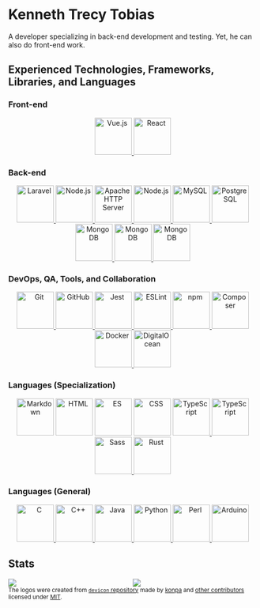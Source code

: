# Kenneth Trecy Tobias
A developer specializing in back-end development and testing. Yet, he can also do front-end work.

## Experienced Technologies, Frameworks, Libraries, and Languages

### Front-end
<div align="center">
	<a href="https://vuejs.org/">
		<img height="75px" width="75px" title="Vue.js" src="https://cdn.jsdelivr.net/gh/devicons/devicon/icons/vuejs/vuejs-original.svg">
	</a>
	<a href="https://reactjs.org/">
		<img height="75px" width="75px" title="React" src="https://cdn.jsdelivr.net/gh/devicons/devicon/icons/react/react-original.svg">
	</a>
</div>

### Back-end
<div align="center">
	<a href="https://laravel.com/">
		<img height="75px" width="75px" title="Laravel" src="https://cdn.jsdelivr.net/gh/devicons/devicon/icons/laravel/laravel-plain.svg">
	</a>
	<a href="https://expressjs.com/">
		<img height="75px" width="75px" title="Node.js" src="https://cdn.jsdelivr.net/gh/devicons/devicon/icons/express/express-original.svg">
	</a>
	<a href="https://httpd.apache.org/">
		<img height="75px" width="75px" title="Apache HTTP Server" src="https://cdn.jsdelivr.net/gh/devicons/devicon/icons/apache/apache-original.svg">
	</a>
	<a href="https://nodejs.org/en/">
		<img height="75px" width="75px" title="Node.js" src="https://cdn.jsdelivr.net/gh/devicons/devicon/icons/nodejs/nodejs-original.svg">
	</a>
	<a href="https://mysql.com/">
		<img height="75px" width="75px" title="MySQL" src="https://cdn.jsdelivr.net/gh/devicons/devicon/icons/mysql/mysql-original.svg">
	</a>
	<a href="https://postgresql.org/">
		<img height="75px" width="75px" title="PostgreSQL" src="https://cdn.jsdelivr.net/gh/devicons/devicon/icons/postgresql/postgresql-original.svg">
	</a>
	<a href="https://www.mongodb.com/">
		<img height="75px" width="75px" title="MongoDB" src="https://cdn.jsdelivr.net/gh/devicons/devicon/icons/mongodb/mongodb-original.svg">
	</a>
	<a href="https://www.sqlite.org/index.html">
		<img height="75px" width="75px" title="MongoDB" src="https://cdn.jsdelivr.net/gh/devicons/devicon/icons/sqlite/sqlite-original.svg">
	</a>
	<a href="https://sequelize.org/">
		<img height="75px" width="75px" title="MongoDB" src="https://cdn.jsdelivr.net/gh/devicons/devicon/icons/sequelize/sequelize-original.svg">
	</a>
</div>

### DevOps, QA, Tools, and Collaboration
<div align="center">
	<a href="https://git-scm.com/">
		<img height="75px" width="75px" title="Git" src="https://cdn.jsdelivr.net/gh/devicons/devicon/icons/git/git-original.svg">
	</a>
	<a href="https://github.com/">
		<img height="75px" width="75px" title="GitHub" src="https://cdn.jsdelivr.net/gh/devicons/devicon/icons/github/github-original.svg">
	</a>
	<a href="https://jestjs.io/">
		<img height="75px" width="75px" title="Jest" src="https://cdn.jsdelivr.net/gh/devicons/devicon/icons/jest/jest-plain.svg">
	</a>
	<a href="https://eslint.org/">
		<img height="75px" width="75px" title="ESLint" src="https://cdn.jsdelivr.net/gh/devicons/devicon/icons/eslint/eslint-original.svg">
	</a>
	<a href="https://www.npmjs.com/">
		<img height="75px" width="75px" title="npm" src="https://cdn.jsdelivr.net/gh/devicons/devicon/icons/npm/npm-original-wordmark.svg">
	</a>
	<a href="https://getcomposer.org/">
		<img height="75px" width="75px" title="Composer" src="https://cdn.jsdelivr.net/gh/devicons/devicon/icons/composer/composer-original.svg">
	</a>
	<a href="https://www.docker.com/">
		<img height="75px" width="75px" title="Docker" src="https://cdn.jsdelivr.net/gh/devicons/devicon/icons/docker/docker-original.svg">
	</a>
	<a href="https://www.digitalocean.com/">
		<img height="75px" width="75px" title="DigitalOcean" src="https://cdn.jsdelivr.net/gh/devicons/devicon/icons/digitalocean/digitalocean-original.svg">
	</a>
</div>

### Languages (Specialization)
<div align="center">
	<img height="75px" width="75px" title="Markdown" src="https://cdn.jsdelivr.net/gh/devicons/devicon/icons/markdown/markdown-original.svg">
	<img height="75px" width="75px" title="HTML" src="https://cdn.jsdelivr.net/gh/devicons/devicon/icons/html5/html5-original.svg">
	<img height="75px" width="75px" title="ES" src="https://cdn.jsdelivr.net/gh/devicons/devicon/icons/javascript/javascript-original.svg">
	<img height="75px" width="75px" title="CSS" src="https://cdn.jsdelivr.net/gh/devicons/devicon/icons/css3/css3-original.svg">
	<a href="https://www.php.net/">
		<img height="75px" width="75px" title="TypeScript" src="https://cdn.jsdelivr.net/gh/devicons/devicon/icons/php/php-original.svg">
	</a>
	<a href="https://www.typescriptlang.org/">
		<img height="75px" width="75px" title="TypeScript" src="https://cdn.jsdelivr.net/gh/devicons/devicon/icons/typescript/typescript-original.svg">
	</a>
	<a href="https://sass-lang.com/">
		<img height="75px" width="75px" title="Sass" src="https://cdn.jsdelivr.net/gh/devicons/devicon/icons/sass/sass-original.svg">
	</a>
	<a href="https://www.rust-lang.org/">
		<img height="75px" width="75px" title="Rust" src="https://cdn.jsdelivr.net/gh/devicons/devicon/icons/rust/rust-plain.svg">
	</a>
</div>

### Languages (General)
<div align="center">
	<a href="https://en.cppreference.com/w/c">
		<img height="75px" width="75px" title="C" src="https://cdn.jsdelivr.net/gh/devicons/devicon/icons/c/c-original.svg">
	</a>
	<a href="https://en.cppreference.com/w/cpp">
		<img height="75px" width="75px" title="C++" src="https://cdn.jsdelivr.net/gh/devicons/devicon/icons/cplusplus/cplusplus-original.svg">
	</a>
	<a href="https://www.java.com/en/">
		<img height="75px" width="75px" title="Java" src="https://cdn.jsdelivr.net/gh/devicons/devicon/icons/java/java-original.svg">
	</a>
	<a href="https://www.python.org/">
		<img height="75px" width="75px" title="Python" src="https://cdn.jsdelivr.net/gh/devicons/devicon/icons/python/python-original.svg">
	</a>
	<a href="https://www.perl.org/">
		<img height="75px" width="75px" title="Perl" src="https://cdn.jsdelivr.net/gh/devicons/devicon/icons/perl/perl-original.svg">
	</a>
	<a href="https://www.arduino.cc/reference/en/">
		<img height="75px" width="75px" title="Arduino" src="https://cdn.jsdelivr.net/gh/devicons/devicon/icons/arduino/arduino-original.svg">
	</a>
</div>

## Stats
<div>
	<a style="display: block; width: 50%; float: left" href="https://github.com/anuraghazra/github-readme-stats">
		<img src="https://github-readme-stats-sigma-ten-24.vercel.app/api?count_private=true&username=kennethtrecy&show_icons=true&theme=tokyonight&cache_seconds=21600&hide_border=true"/>
	</a>
	<a style="display: block; width: 50%; float: left" href="https://github.com/anuraghazra/github-readme-stats">
		<img src="https://github-readme-stats-sigma-ten-24.vercel.app/api/top-langs/?username=kennethtrecy&theme=tokyonight&cache_seconds=21600&hide_border=true&layout=compact&langs_count=7"/>
	</a>
</div>

---

<small>The logos were created from [`devicon` repository] made by [konpa] and [other contributors] licensed under [MIT].</small>

[MIT]: https://github.com/devicons/devicon/blob/master/LICENSE
[`devicon` repository]: https://github.com/konpa
[konpa]: https://github.com/konpa
[other contributors]: https://github.com/devicons/devicon/graphs/contributors
